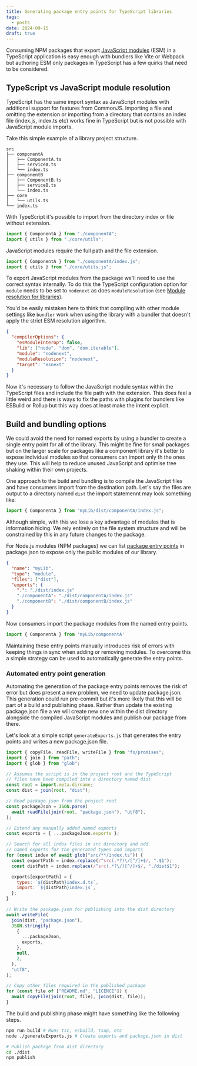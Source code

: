 ```yaml
---
title: Generating package entry points for TypeScript libraries
tags:
  - posts
date: 2024-09-15
draft: true
---
```


Consuming NPM packages that export [JavaScript modules](https://developer.mozilla.org/en-US/docs/Web/JavaScript/Guide/Modules)
(ESM) in a TypeScript application is easy enough with bundlers like Vite or Webpack but authoring ESM only packages in
TypeScript has a few quirks that need to be considered.

## TypeScript vs JavaScript module resolution

TypeScript has the same import syntax as JavaScript modules with additional support for features from CommonJS. Importing a file
and omitting the extension or importing from a directory that contains an index file (index.js, index.ts etc) works fine in
TypeScript but is not possible with JavaScript module imports.

Take this simple example of a library project structure.

```shell
src
├── componentA
│   ├── ComponentA.ts
│   ├── serviceA.ts
│   └── index.ts
├── componentB
│   ├── ComponentB.ts
│   ├── serviceB.ts
│   └── index.ts
├── core
│   └── utils.ts
└── index.ts
```

With TypeScript it's possible to import from the directory index or file without extension.

```ts
import { ComponentA } from "./componentA";
import { utils } from "./core/utils";
```

JavaScript modules require the full path and the file extension.

```js
import { ComponentA } from "./componentA/index.js";
import { utils } from "./core/utils.js";
```

To export JavaScript modules from the package we'll need to use the correct syntax internally. To do this the
TypeScript configuration option for `module` needs to be set to `nodenext` as does `moduleResolution` (see
[Module resolution for libraries](https://www.typescriptlang.org/docs/handbook/modules/theory.html#module-resolution-for-libraries)).

You'd be easily mistaken here to think that compiling with other module settings like `bundler` work when using the
library with a bundler that doesn't apply the strict ESM resolution algorithm.

```json
{
  "compilerOptions": {
    "esModuleInterop": false,
    "lib": ["node", "dom", "dom.iterable"],
    "module": "nodenext",
    "moduleResolution": "nodenext",
    "target": "esnext"
  }
}
```

Now it's necessary to follow the JavaScript module syntax within the TypeScript files and include the file path with
the extension. This does feel a little weird and there is ways to fix the paths with plugins for bundlers like ESBuild
or Rollup but this way does at least make the intent explicit.

## Build and bundling options

We could avoid the need for named exports by using a bundler to create a single entry point for all of the library. This might
be fine for small packages but on the larger scale for packages like a component library it's better to expose individual
modules so that consumers can import only th the ones they use. This will help to reduce unused JavaScript and optimise tree
shaking within their own projects.

One approach to the build and bundling is to compile the JavaScript files and have consumers import from the destination path.
Let's say the files are output to a directory named `dist` the import statemennt may look something like:

```js
import { ComponentA } from "myLib/dist/componentA/index.js";
```

Although simple, with this we lose a key advantage of modules that is information hiding. We rely entirely on the file system
structure and will be constrained by this in any future changes to the package.

For Node.js modules (NPM packages) we can list [package entry points](https://nodejs.org/api/packages.html#package-entry-points)
in package.json to expose only the public modules of our library.

```json
{
  "name": "myLib",
  "type": "module",
  "files": ["dist"],
  "exports": {
    ".": "./dist/index.js"
    "./componentA": "./dist/componentA/index.js"
    "./componentB": "./dist/componentB/index.js"
  }
}
```

Now consumers import the package modules from the named entry points.

```js
import { ComponentA } from 'myLib/componentA'
```

Maintaining these entry points manually introduces risk of errors with keeping things in sync when adding or removing modules.
To overcome this a simple strategy can be used to automatically generate the entry points.

### Automated entry point generation

Automating the generation of the package entry points removes the risk of error but does present a new problem, we need to
update package.json. This generation could run pre-commit but it's more likely that this will be part of a build and
publishing phase. Rather than update the existing package.json file a we will create new one within the dist directory
alongside the compiled JavaScript modules and publish our package from there.

Let's look at a simple script `generateExports.js` that generates the entry points and writes a new package.json file.

```js
import { copyFile, readFile, writeFile } from "fs/promises";
import { join } from "path";
import { glob } from "glob";

// Assumes the script is in the project root and the TypeScript
// files have been compiled into a directory named dist
const root = import.meta.dirname;
const dist = join(root, "dist");

// Read package.json from the project root
const packageJson = JSON.parse(
  await readFile(join(root, "package.json"), "utf8"),
);

// Extend any manually added named exports
const exports = { ...packageJson.exports };

// Search for all index files in src directory and add
// named exports for the generated types and imports
for (const index of await glob("src/**/index.ts")) {
  const exportPath = index.replace(/^src(.*?)\/[^/]+$/, ".$1");
  const distPath = index.replace(/^src(.*?\/)[^/]+$/, "./dist$1");

  exports[exportPath] = {
    types: `${distPath}index.d.ts`,
    import: `${distPath}index.js`,
  };
}

// Write the package.json for publishing into the dist directory
await writeFile(
  join(dist, "package.json"),
  JSON.stringify(
    {
      ...packageJson,
      exports,
    },
    null,
    2,
  ),
  "utf8",
);

// Copy other files required in the published package
for (const file of ["README.md", "LICENCE"]) {
  await copyFile(join(root, file), join(dist, file));
}
```

The build and publishing phase might have something like the following steps.

```sh
npm run build # Runs tsc, esbuild, tsup, etc
node ./generateExports.js # Create exports and package.json in dist

# Publish package from dist directory
cd ./dist
npm publish
```


